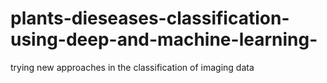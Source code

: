 # plants-dieseases-classification-using-deep-and-machine-learning-
trying new approaches in the classification of imaging data
